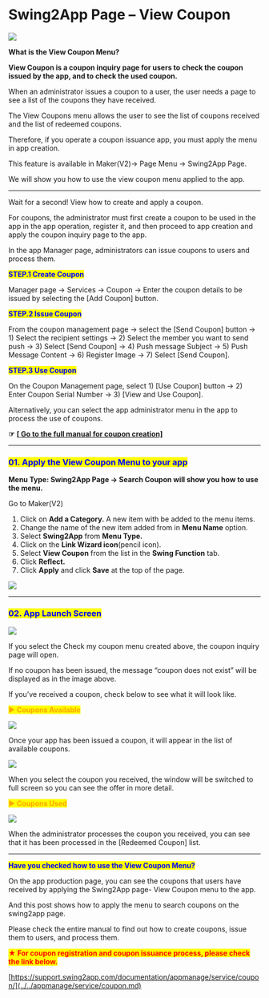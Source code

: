# Swing2App Page – View Coupon

![](https://support.swing2app.com/wp-content/uploads/2019/06/swing\_coupon.png)

**What is the View Coupon Menu?**

**View Coupon is a coupon inquiry page for users to check the coupon issued by the app, and to check the used coupon.**

When an administrator issues a coupon to a user, the user needs a page to see a list of the coupons they have received.

The View Coupons menu allows the user to see the list of coupons received and the list of redeemed coupons.

Therefore, if you operate a coupon issuance app, you must apply the menu in app creation.

This feature is available in Maker(V2)→ Page Menu → Swing2App Page.

We will show you how to use the view coupon menu applied to the app.

***

Wait for a second! View how to create and apply a coupon.

For coupons, the administrator must first create a coupon to be used in the app in the app operation, register it, and then proceed to app creation and apply the coupon inquiry page to the app.

In the app Manager page, administrators can issue coupons to users and process them.

<mark style="color:blue;">**STEP.1 Create Coupon**</mark>

Manager page → Services → Coupon → Enter the coupon details to be issued by selecting the \[Add Coupon] button.

<mark style="color:blue;">**STEP.2 Issue Coupon**</mark>

From the coupon management page → select the \[Send Coupon] button → 1) Select the recipient settings → 2) Select the member you want to send push → 3) Select \[Send Coupon] → 4) Push message Subject → 5) Push Message Content → 6) Register Image → 7) Select \[Send Coupon].​

<mark style="color:blue;">**STEP.3 Use Coupon**</mark>

On the Coupon Management page, select 1) \[Use Coupon] button → 2) Enter Coupon Serial Number → 3) \[View and Use Coupon].

Alternatively, you can select the app administrator menu in the app to process the use of coupons.

**☞** [**\[ Go to the full manual for coupon creation\]**](../../appmanage/service/coupon.md)

***

### <mark style="color:blue;">**01. Apply the View Coupon Menu to your app**</mark>

**Menu Type: Swing2App Page → Search Coupon will show you how to use the menu.**

Go to Maker(V2)

1. Click on **Add a Category.** A new item with be added to the menu items.&#x20;
2. Change the name of the new item added from in **Menu Name** option.
3. Select **Swing2App** from **Menu Type.**
4. Click on the **Link Wizard icon**(pencil icon).
5. Select **View Coupon** from the list in the **Swing Function** tab.&#x20;
6. Click **Reflect.**
7. Click **Apply** and click **Save** at the top of the page.

![](https://support.swing2app.com/wp-content/uploads/2018/10/up3.png)

***

### <mark style="color:blue;">**02. App Launch Screen**</mark>

![](https://support.swing2app.com/wp-content/uploads/2019/06/no\_coup.png)

If you select the Check my coupon menu created above, the coupon inquiry page will open.

If no coupon has been issued, the message “coupon does not exist” will be displayed as in the image above.

If you’ve received a coupon, check below to see what it will look like.



&#x20;<mark style="color:orange;">**▶ Coupons Available**</mark>

![](https://support.swing2app.com/wp-content/uploads/2019/03/22@3x.png)

Once your app has been issued a coupon, it will appear in the list of available coupons.

![](https://support.swing2app.com/wp-content/uploads/2019/02/coup3.png)

When you select the coupon you received, the window will be switched to full screen so you can see the offer in more detail.



<mark style="color:orange;">**▶ Coupons Used**</mark>

![](https://support.swing2app.com/wp-content/uploads/2019/02/coup5.png)

When the administrator processes the coupon you received, you can see that it has been processed in the \[Redeemed Coupon] list.

***

<mark style="color:blue;">**Have you checked how to use the View Coupon Menu?**</mark>

On the app production page, you can see the coupons that users have received by applying the Swing2App page- View Coupon menu to the app.

And this post shows how to apply the menu to search coupons on the swing2app page.

Please check the entire manual to find out how to create coupons, issue them to users, and process them.

<mark style="color:red;">**★ For coupon registration and coupon issuance process, please check the link below.**</mark>

[https://support.swing2app.com/documentation/appmanage/service/coupon/](../../appmanage/service/coupon.md)
